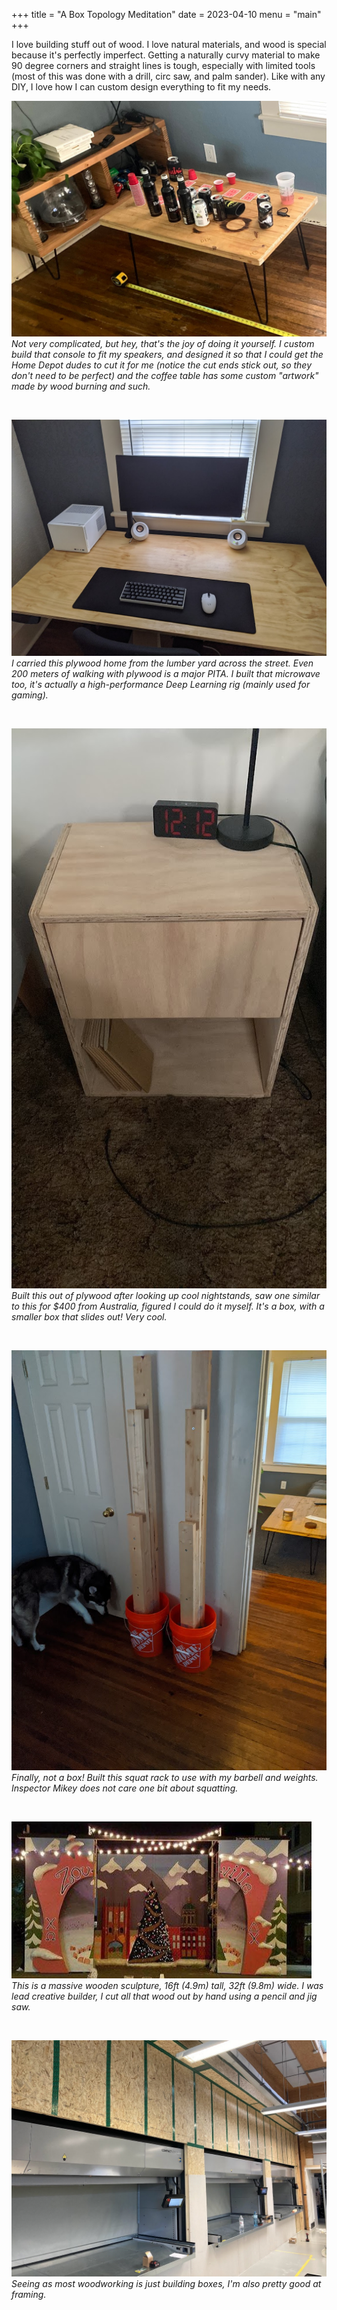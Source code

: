 +++
title = "A Box Topology Meditation"
date = 2023-04-10
menu = "main"
+++

I love building stuff out of wood. I love natural materials, and wood is special because it's perfectly imperfect. Getting a naturally curvy material to make 90 degree corners and straight lines is tough, especially with limited tools (most of this was done with a drill, circ saw, and palm sander). Like with any DIY, I love how I can custom design everything to fit my needs.

![Handmade coffee and console table](wood-living-room.jpg)
*Not very complicated, but hey, that's the joy of doing it yourself. I custom build that console to fit my speakers, and designed it so that I could get the Home Depot dudes to cut it for me (notice the cut ends stick out, so they don't need to be perfect) and the coffee table has some custom "artwork" made by wood burning and such.*

&nbsp;

![Handmade wood desk top](wood-desk.jpg)
*I carried this plywood home from the lumber yard across the street. Even 200 meters of walking with plywood is a major PITA. I built that microwave too, it's actually a high-performance Deep Learning rig (mainly used for gaming).*

&nbsp;

![Handmade wood nightstand](wood-nightstand.jpg)
*Built this out of plywood after looking up cool nightstands, saw one similar to this for $400 from Australia, figured I could do it myself. It's a box, with a smaller box that slides out! Very cool.*

&nbsp;

![Handmade wood & concrete & bucket squat rack](wood-squat-rack.jpg)
*Finally, not a box! Built this squat rack to use with my barbell and weights. Inspector Mikey does not care one bit about squatting.*

&nbsp;

![A large wooden sculpture](wood-housedecks.jpg)
*This is a massive wooden sculpture, 16ft (4.9m) tall, 32ft (9.8m) wide. I was lead creative builder, I cut all that wood out by hand using a pencil and jig saw.*

&nbsp;

![Wooden framing](wood-framing.jpg)
*Seeing as most woodworking is just building boxes, I'm also pretty good at framing.*




